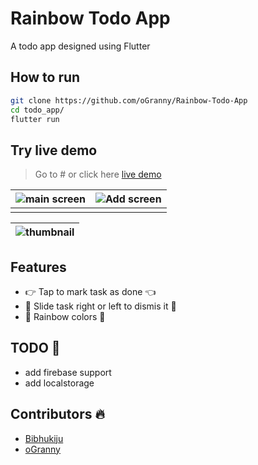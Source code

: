 # Rainbow Todo App

A todo app designed using Flutter

## How to run

```bash
git clone https://github.com/oGranny/Rainbow-Todo-App
cd todo_app/
flutter run
```

## Try live demo

> Go to # or click here [live demo](#)

| ![main screen](./ScreenShots/Screenshot_1600013103.png) | ![Add screen](./ScreenShots/Screenshot_1600013121.png) |
| ------------------------------------------------------- | ------------------------------------------------------ |
|                                                         |

| ![thumbnail](ScreenShots/TodoApp.jpg) |
| ------------------------------------- |

## Features

* 👉 Tap to mark task as done 👈
* 🥳 Slide task right or left to dismis it 🥳
* 🌈 Rainbow colors 🌈  

## TODO 🏹

* add firebase support
* add localstorage

## Contributors 🔥

* [Bibhukiju](https://github.com/Bibhukiju)
* [oGranny](https://GitHub.com/oGranny) 
